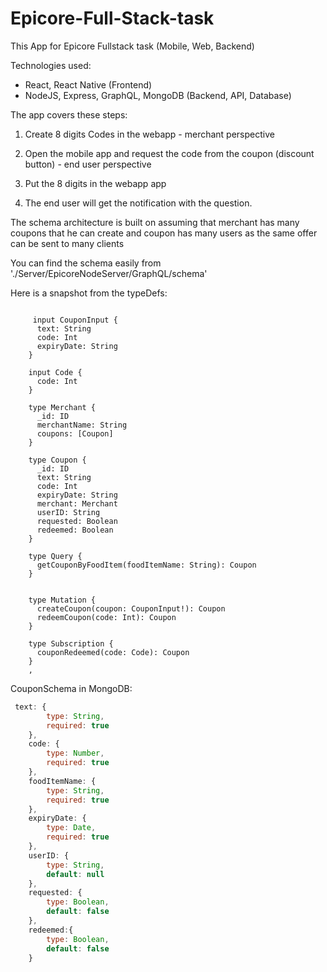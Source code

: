 # Epicore-Full-Stack-task

This App for Epicore Fullstack task (Mobile, Web, Backend)

Technologies used: 

- React, React Native (Frontend)
- NodeJS, Express, GraphQL, MongoDB (Backend, API, Database)


The app covers these steps: 

1. Create 8 digits Codes in the webapp - merchant perspective
2. Open the mobile app and request the code from the coupon (discount button) - end user perspective

3. Put the 8 digits in the webapp app
4. The end user will get the notification with the question.


The schema architecture is built on assuming that merchant has many coupons that he can create and coupon has many users as the same offer can be sent to many clients 

You can find the schema easily from './Server/EpicoreNodeServer/GraphQL/schema'

Here is a snapshot from the typeDefs: 

```gql

     input CouponInput {
      text: String
      code: Int
      expiryDate: String
    }

    input Code {
      code: Int
    }

    type Merchant {
      _id: ID
      merchantName: String
      coupons: [Coupon]
    }

    type Coupon {
      _id: ID
      text: String
      code: Int
      expiryDate: String
      merchant: Merchant
      userID: String
      requested: Boolean
      redeemed: Boolean
    }

    type Query {
      getCouponByFoodItem(foodItemName: String): Coupon
    }


    type Mutation {
      createCoupon(coupon: CouponInput!): Coupon
      redeemCoupon(code: Int): Coupon
    }

    type Subscription {
      couponRedeemed(code: Code): Coupon
    }
    ,

```

CouponSchema in MongoDB: 

```js
 text: {
        type: String,
        required: true
    },
    code: {
        type: Number,
        required: true
    },
    foodItemName: {
        type: String,
        required: true
    },
    expiryDate: {
        type: Date,
        required: true
    }, 
    userID: {
        type: String,
        default: null
    }, 
    requested: {
        type: Boolean, 
        default: false
    }, 
    redeemed:{
        type: Boolean, 
        default: false
    }

```

